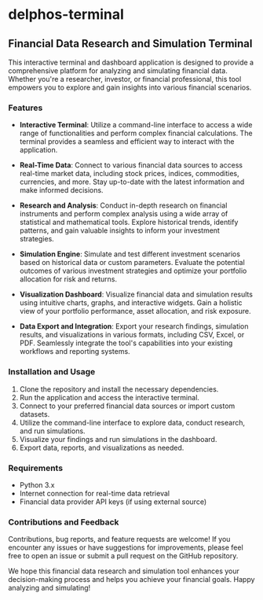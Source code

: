 # delphos-terminal
## Financial Data Research and Simulation Terminal
This interactive terminal and dashboard application is designed to provide a comprehensive platform for analyzing and simulating financial data. Whether you're a researcher, investor, or financial professional, this tool empowers you to explore and gain insights into various financial scenarios.

### Features
* **Interactive Terminal**: Utilize a command-line interface to access a wide range of functionalities and perform complex financial calculations. The terminal provides a seamless and efficient way to interact with the application.

* **Real-Time Data**: Connect to various financial data sources to access real-time market data, including stock prices, indices, commodities, currencies, and more. Stay up-to-date with the latest information and make informed decisions.

* **Research and Analysis**: Conduct in-depth research on financial instruments and perform complex analysis using a wide array of statistical and mathematical tools. Explore historical trends, identify patterns, and gain valuable insights to inform your investment strategies.

* **Simulation Engine**: Simulate and test different investment scenarios based on historical data or custom parameters. Evaluate the potential outcomes of various investment strategies and optimize your portfolio allocation for risk and returns.

* **Visualization Dashboard**: Visualize financial data and simulation results using intuitive charts, graphs, and interactive widgets. Gain a holistic view of your portfolio performance, asset allocation, and risk exposure.

* **Data Export and Integration**: Export your research findings, simulation results, and visualizations in various formats, including CSV, Excel, or PDF. Seamlessly integrate the tool's capabilities into your existing workflows and reporting systems.

### Installation and Usage
1. Clone the repository and install the necessary dependencies.
2. Run the application and access the interactive terminal.
3. Connect to your preferred financial data sources or import custom datasets.
4. Utilize the command-line interface to explore data, conduct research, and run simulations.
5. Visualize your findings and run simulations in the dashboard.
6. Export data, reports, and visualizations as needed.


### Requirements
* Python 3.x
* Internet connection for real-time data retrieval
* Financial data provider API keys (if using external source)

### Contributions and Feedback
Contributions, bug reports, and feature requests are welcome! If you encounter any issues or have suggestions for improvements, please feel free to open an issue or submit a pull request on the GitHub repository.

We hope this financial data research and simulation tool enhances your decision-making process and helps you achieve your financial goals. Happy analyzing and simulating!

